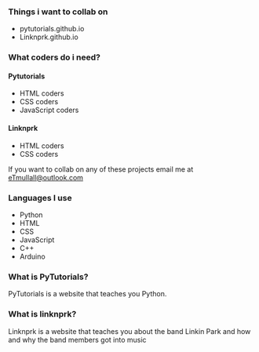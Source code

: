 ### Things i want to collab on
*  pytutorials.github.io
*  Linknprk.github.io

### What coders do i need?

#### Pytutorials
* HTML coders
*  CSS coders
*  JavaScript coders

 #### Linknprk
* HTML coders
* CSS coders

If you want to collab on any of these projects email me at [eTmullall@outlook.com](mailto:eTmullall@outlook.com)

### Languages I use

* Python
*  HTML
*  CSS
*  JavaScript
*  C++
*  Arduino

  ### What is PyTutorials?
  PyTutorials is a website that teaches you Python.
  
  ### What is linknprk?
  Linknprk is a website that teaches you about the band Linkin Park and how and why the band members got  into music 
